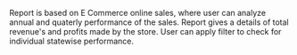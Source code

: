 Report is based on E Commerce online sales, where user can analyze annual and quaterly performance of the sales. Report gives a details of total revenue's and profits made by the store. User can apply filter to check for individual statewise performance.   

